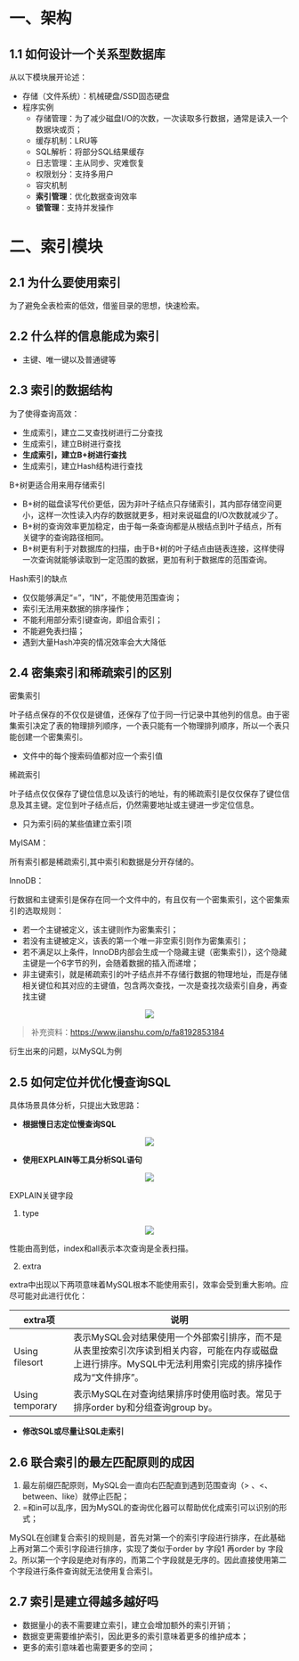 # 一、架构

## 1.1 如何设计一个关系型数据库

从以下模块展开论述：

- 存储（文件系统）：机械硬盘/SSD固态硬盘
- 程序实例
  - 存储管理：为了减少磁盘I/O的次数，一次读取多行数据，通常是读入一个数据块或页；
  - 缓存机制：LRU等
  - SQL解析：将部分SQL结果缓存
  - 日志管理：主从同步、灾难恢复
  - 权限划分：支持多用户
  - 容灾机制
  - **索引管理**：优化数据查询效率
  - **锁管理**：支持并发操作

# 二、索引模块

## 2.1 为什么要使用索引

为了避免全表检索的低效，借鉴目录的思想，快速检索。



## 2.2 什么样的信息能成为索引

- 主键、唯一键以及普通键等



## 2.3 索引的数据结构

为了使得查询高效：

- 生成索引，建立二叉查找树进行二分查找
- 生成索引，建立B树进行查找
- **生成索引，建立B+树进行查找**
- 生成索引，建立Hash结构进行查找

B+树更适合用来用存储索引

- B+树的磁盘读写代价更低，因为非叶子结点只存储索引，其内部存储空间更小，这样一次性读入内存的数据就更多，相对来说磁盘的I/O次数就减少了。
- B+树的查询效率更加稳定，由于每一条查询都是从根结点到叶子结点，所有关键字的查询路径相同。
- B+树更有利于对数据库的扫描，由于B+树的叶子结点由链表连接，这样使得一次查询就能够读取到一定范围的数据，更加有利于数据库的范围查询。

Hash索引的缺点

- 仅仅能够满足“=”，“IN”，不能使用范围查询；
- 索引无法用来数据的排序操作；
- 不能利用部分索引键查询，即组合索引；
- 不能避免表扫描；
- 遇到大量Hash冲突的情况效率会大大降低

## 2.4 密集索引和稀疏索引的区别

密集索引

叶子结点保存的不仅仅是键值，还保存了位于同一行记录中其他列的信息。由于密集索引决定了表的物理排列顺序，一个表只能有一个物理排列顺序，所以一个表只能创建一个密集索引。

- 文件中的每个搜索码值都对应一个索引值

稀疏索引

叶子结点仅仅保存了键位信息以及该行的地址，有的稀疏索引是仅仅保存了键位信息及其主键。定位到叶子结点后，仍然需要地址或主键进一步定位信息。

- 只为索引码的某些值建立索引项

MyISAM：

所有索引都是稀疏索引,其中索引和数据是分开存储的。

InnoDB：

行数据和主键索引是保存在同一个文件中的，有且仅有一个密集索引，这个密集索引的选取规则：

- 若一个主键被定义，该主键则作为密集索引；
- 若没有主键被定义，该表的第一个唯一非空索引则作为密集索引；
- 若不满足以上条件，InnoDB内部会生成一个隐藏主键（密集索引），这个隐藏主键是一个6字节的列，会随着数据的插入而递增；
- 非主键索引，就是稀疏索引的叶子结点并不存储行数据的物理地址，而是存储相关键位和其对应的主键值，包含两次查找，一次是查找次级索引自身，再查找主键

<div align="center">
    <img src="https://gitee.com/IvanLu1024/picts/raw/119abfbd00c0dad4151fc70a39eb088731ddabe1/blog/database/10154499-5772dddedb909374.png"/>
</div>



> 补充资料：<https://www.jianshu.com/p/fa8192853184>

衍生出来的问题，以MySQL为例

## 2.5 如何定位并优化慢查询SQL

具体场景具体分析，只提出大致思路：

- **根据慢日志定位慢查询SQL**

<div align="center">
    <img src="https://gitee.com/IvanLu1024/picts/raw/master/blog/database/20190521202152.png"/>
</div>

- **使用EXPLAIN等工具分析SQL语句**

<div align="center">
    <img src="https://gitee.com/IvanLu1024/picts/raw/master/blog/database/20190521204647.png"/>
</div>

EXPLAIN关键字段

1. type

<div align="center">
    <img src="https://gitee.com/IvanLu1024/picts/raw/master/blog/database/20190521205321.png"/>
</div>

性能由高到低，index和all表示本次查询是全表扫描。

2. extra

extra中出现以下两项意味着MySQL根本不能使用索引，效率会受到重大影响。应尽可能对此进行优化：

| extra项         | 说明                                                         |
| --------------- | ------------------------------------------------------------ |
| Using filesort  | 表示MySQL会对结果使用一个外部索引排序，而不是从表里按索引次序读到相关内容，可能在内存或磁盘上进行排序。MySQL中无法利用索引完成的排序操作成为“文件排序”。 |
| Using temporary | 表示MySQL在对查询结果排序时使用临时表。常见于排序order by和分组查询group by。 |

- **修改SQL或尽量让SQL走索引**

## 2.6 联合索引的最左匹配原则的成因

1. 最左前缀匹配原则，MySQL会一直向右匹配直到遇到范围查询（> 、<、between、like）就停止匹配；
2. =和in可以乱序，因为MySQL的查询优化器可以帮助优化成索引可以识别的形式；

MySQL在创建复合索引的规则是，首先对第一个的索引字段进行排序，在此基础上再对第二个索引字段进行排序，实现了类似于order by 字段1 再order by 字段2。所以第一个字段是绝对有序的，而第二个字段就是无序的。因此直接使用第二个字段进行条件查询就无法使用复合索引。



## 2.7 索引是建立得越多越好吗

- 数据量小的表不需要建立索引，建立会增加额外的索引开销；
- 数据变更需要维护索引，因此更多的索引意味着更多的维护成本；
- 更多的索引意味着也需要更多的空间；

